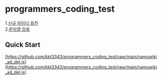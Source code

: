 # programmers_coding_test

1.<a href="https://programmers.co.kr/learn/courses/30/lessons/72410?language=python3">신규 아이디 추천</a><br>
2.<a href="https://programmers.co.kr/learn/courses/30/lessons/60057">문자열 압축</a><br>


## Quick Start

[https://github.com/kkt3343/programmers_coding_test/raw/main/namuwiki_ad_del.js](https://github.com/kkt3343/programmers_coding_test/raw/main/namuwiki_ad_del.js)
